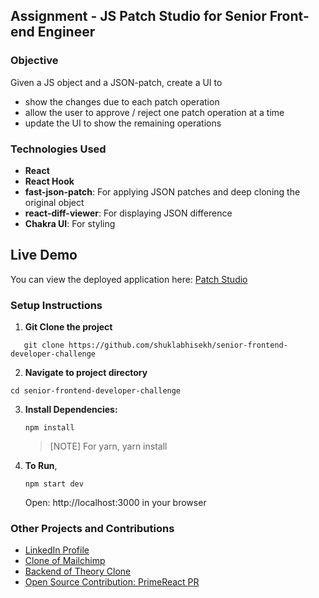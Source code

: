 ## Assignment - JS Patch Studio for Senior Front-end Engineer

### Objective

Given a JS object and a JSON-patch, create a UI to

- show the changes due to each patch operation
- allow the user to approve / reject one patch operation at a time
- update the UI to show the remaining operations

### Technologies Used

- **React**
- **React Hook**
- **fast-json-patch**: For applying JSON patches and deep cloning the original object
- **react-diff-viewer**: For displaying JSON difference
- **Chakra UI**: For styling

## Live Demo
You can view the deployed application here: [Patch Studio](https://patchstudio.netlify.app/)


### Setup Instructions

1. **Git Clone the project**

```
   git clone https://github.com/shuklabhisekh/senior-frontend-developer-challenge
```

2. **Navigate to project directory**

```
cd senior-frontend-developer-challenge
```

3. **Install Dependencies:**
   ```    
   npm install
   ```
    > [NOTE]
   > For yarn, yarn install

4. **To Run**,

   ```
   npm start dev
   ```
   Open: http://localhost:3000 in your browser

### Other Projects and Contributions

- [LinkedIn Profile](https://www.linkedin.com/in/shuklabhisekh/)
- [Clone of Mailchimp](https://github.com/shuklabhisekh/Clone-of-Mailchimp)
- [Backend of Theory Clone](https://github.com/shuklabhisekh/Backened_of_Theory_Clone)
- [Open Source Contribution: PrimeReact PR](https://github.com/primefaces/primereact/pull/4410)

